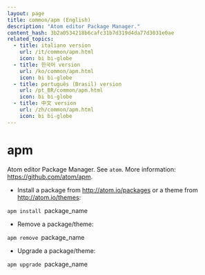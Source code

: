 ```yaml
---
layout: page
title: common/apm (English)
description: "Atom editor Package Manager."
content_hash: 3b2a0534218b6cafc31b7d319d4da77d3031e0ae
related_topics:
  - title: italiano version
    url: /it/common/apm.html
    icon: bi bi-globe
  - title: 한국어 version
    url: /ko/common/apm.html
    icon: bi bi-globe
  - title: português (Brasil) version
    url: /pt_BR/common/apm.html
    icon: bi bi-globe
  - title: 中文 version
    url: /zh/common/apm.html
    icon: bi bi-globe
---
```

# apm

Atom editor Package Manager.
See `atom`.
More information: <https://github.com/atom/apm>.

- Install a package from http://atom.io/packages or a theme from http://atom.io/themes:

`apm install `<span class="tldr-var badge badge-pill bg-dark-lm bg-white-dm text-white-lm text-dark-dm font-weight-bold">package_name</span>

- Remove a package/theme:

`apm remove `<span class="tldr-var badge badge-pill bg-dark-lm bg-white-dm text-white-lm text-dark-dm font-weight-bold">package_name</span>

- Upgrade a package/theme:

`apm upgrade `<span class="tldr-var badge badge-pill bg-dark-lm bg-white-dm text-white-lm text-dark-dm font-weight-bold">package_name</span>
